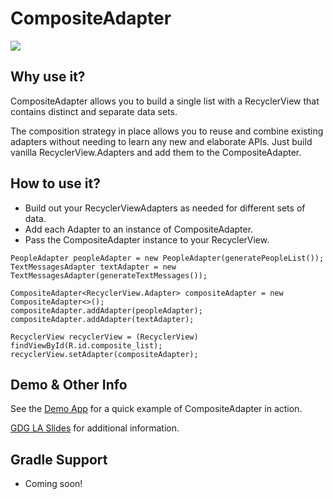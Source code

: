 # CompositeAdapter

<img src="https://github.com/Victorious/CompositeAdapter/blob/master/art/demo.gif"/>

## Why use it?

CompositeAdapter allows you to build a single list with a RecyclerView that contains distinct and separate data sets.

The composition strategy in place allows you to reuse and combine existing adapters without needing to learn any new and elaborate APIs. Just build vanilla RecyclerView.Adapters and add them to the CompositeAdapter.

## How to use it?

- Build out your RecyclerViewAdapters as needed for different sets of data.
- Add each Adapter to an instance of CompositeAdapter.
- Pass the CompositeAdapter instance to your RecyclerView. 

```
PeopleAdapter peopleAdapter = new PeopleAdapter(generatePeopleList());
TextMessagesAdapter textAdapter = new TextMessagesAdapter(generateTextMessages());

CompositeAdapter<RecyclerView.Adapter> compositeAdapter = new CompositeAdapter<>();
compositeAdapter.addAdapter(peopleAdapter);
compositeAdapter.addAdapter(textAdapter);

RecyclerView recyclerView = (RecyclerView) findViewById(R.id.composite_list);
recyclerView.setAdapter(compositeAdapter);
```

## Demo & Other Info

See the [Demo App](https://github.com/Victorious/CompositeAdapter/tree/master/app) for a quick example of CompositeAdapter in action.

[GDG LA Slides](https://docs.google.com/presentation/d/1HOyf1KRG5kjBIBVAGA3txhRVIvazDDPI9FIhVZhmocs/edit?usp=sharing) for additional information.

## Gradle Support

- Coming soon!
